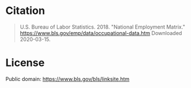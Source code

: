 # Citation
> U.S. Bureau of Labor Statistics. 2018. "National Employment Matrix."
https://www.bls.gov/emp/data/occupational-data.htm Downloaded 2020-03-15.

# License
Public domain: https://www.bls.gov/bls/linksite.htm
